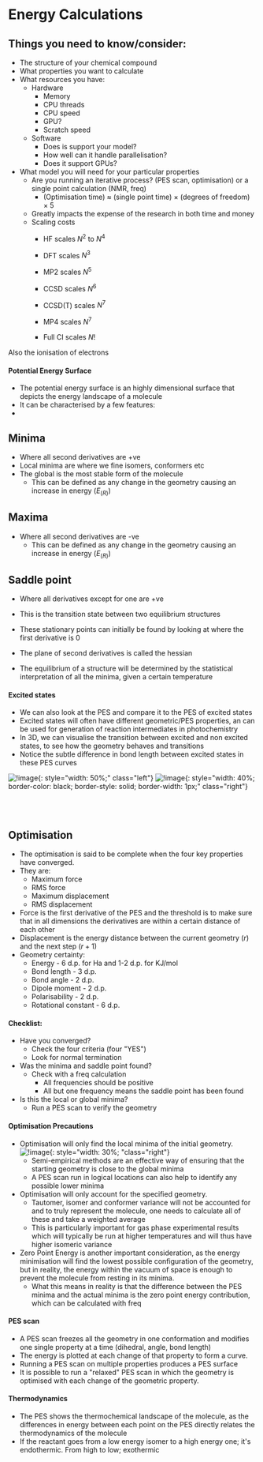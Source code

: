 

# Energy Calculations

## Things you need to know/consider:

* The structure of your chemical compound
* What properties you want to calculate
* What resources you have:
  * Hardware
    * Memory
    * CPU threads
    * CPU speed
    * GPU?
    * Scratch speed
  * Software
    * Does is support your model?
    * How well can it handle parallelisation?
    * Does it support GPUs?
* What model you will need for your particular properties
  * Are you running an iterative process? (PES scan, optimisation) or a single point calculation  (NMR, freq)
    * (Optimisation time) ≈ (single point time) × (degrees of freedom) × 5
  * Greatly impacts the expense of the research in both time and money
  * Scaling costs
    * HF scales $N^2$  to $N^4$
    * DFT scales $N^3$
    * MP2 scales $N^5$
    * CCSD scales $N^6$
    * CCSD(T) scales $N^7$
    * MP4 scales $N^7$

    * Full CI scales $N!$ 

Also the ionisation of electrons

#### Potential Energy Surface

* The potential energy surface is an highly dimensional surface that depicts the energy landscape of a molecule
* It can be characterised by a few features:
* 
## Minima

* Where all second derivatives are +ve
* Local minima are where we fine isomers, conformers etc
* The global is the most stable form of the molecule
  * This can be defined as any change in the geometry causing an increase in energy ($E_{(R)}$)

## Maxima

* Where all second derivatives are -ve
  * This can be defined as any change in the geometry causing an increase in energy ($E_{(R)}$)

## Saddle point

* Where all derivatives except for one are +ve
* This is the transition state between two equilibrium structures


* These stationary points can initially be found by looking at where the first derivative is 0
* The plane of second derivatives is called the hessian
* The equilibrium of a structure will be determined by the statistical interpretation of all the minima, given a certain temperature

#### Excited states

* We can also look at the PES and compare it to the PES of excited states
* Excited states will often have different geometric/PES properties, an can be used for generation of reaction intermediates in photochemistry
* In 3D, we can visualise the transition between excited and non excited states, to see how the geometry behaves and transitions
* Notice the subtle difference in bond length between excited states in these PES curves

![!image](PES2.gif){: style="width: 50%;" class="left"}
![!image](PES3.png){: style="width: 40%; border-color: black; border-style: solid; border-width: 1px;" class="right"}

<br/><br/>

## Optimisation

* The optimisation is said to be complete when the four key properties have converged.
* They are:
  * Maximum force
  * RMS force
  * Maximum displacement
  * RMS displacement
* Force is the first derivative of the PES and the threshold is to make sure that in all dimensions the derivatives are within a certain distance of each other
* Displacement is the energy distance between the current geometry ($r$) and the next step ($r+1$) 
* Geometry certainty:
  * Energy - 6 d.p. for Ha and 1-2 d.p. for KJ/mol
  * Bond length - 3 d.p.
  * Bond angle - 2 d.p.
  * Dipole moment - 2 d.p.
  * Polarisability - 2 d.p.
  * Rotational constant - 6 d.p.

#### Checklist:

* Have you converged?
  * Check the four criteria (four "YES")
  * Look for normal termination
* Was the minima and saddle point found?
  * Check with a freq calculation
    * All frequencies should be positive
    * All but one frequency means the saddle point has been found
* Is this the local or global minima?
  * Run a PES scan to verify the geometry



#### Optimisation Precautions

* Optimisation will only find the local minima of the initial geometry.
  ![!image](PES4.png){: style="width: 30%; "class="right"}
  * Semi-empirical methods are an effective way of ensuring that the starting geometry is close to the global minima
  * A PES scan run in logical locations can also help to identify any possible lower minima
* Optimisation will only account for the specified geometry.
  * Tautomer, isomer and conformer variance will not be accounted for and to truly represent the molecule, one needs to calculate all of these and take a weighted average
  * This is particularly important for gas phase experimental results which will typically be run at higher temperatures and will thus have higher isomeric variance
* Zero Point Energy is another important consideration, as the energy minimisation will find the lowest possible configuration of the geometry, but in reality, the energy within the vacuum of space is enough to prevent the molecule from resting in its minima.
  * What this means in reality is that the difference between the PES minima and the actual minima is the zero point energy contribution, which can be calculated with freq 

#### PES scan

* A PES scan freezes all the geometry in one conformation and modifies one single property at a time (dihedral, angle, bond length)
* The energy is plotted at each change of that property to form a curve.
* Running a PES scan on multiple properties produces a PES surface
* It is possible to run a "relaxed" PES scan in which the geometry is optimised with each change of the geometric property.

#### Thermodynamics

* The PES shows the thermochemical landscape of the molecule, as the differences in energy between each point on the PES directly relates the thermodynamics of the molecule
* If the reactant goes from a low energy isomer to a high energy one; it's endothermic. From high to low; exothermic

